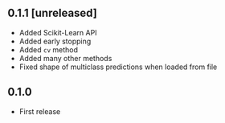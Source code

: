 ## 0.1.1 [unreleased]

- Added Scikit-Learn API
- Added early stopping
- Added `cv` method
- Added many other methods
- Fixed shape of multiclass predictions when loaded from file

## 0.1.0

- First release
